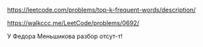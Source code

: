 https://leetcode.com/problems/top-k-frequent-words/description/

https://walkccc.me/LeetCode/problems/0692/

У Федора Меньшикова разбор отсут-т!
